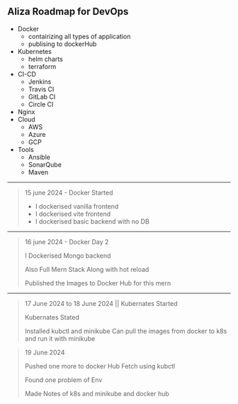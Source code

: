 ## Aliza Roadmap for DevOps

- Docker
  - contairizing all types of application
  - publising to dockerHub
- Kubernetes
  - helm charts
  - terraform
- CI-CD
  - Jenkins
  - Travis CI
  - GitLab CI
  - Circle CI
- Nginx
- Cloud
  - AWS
  - Azure
  - GCP
- Tools
  - Ansible
  - SonarQube
  - Maven

---

> 15 june 2024 - Docker Started
>
> - I dockerised vanilla frontend
> - I dockerised vite frontend
> - I dockerised basic backend with no DB

---

> 16 june 2024 - Docker Day 2
>
> I Dockerised Mongo backend
>
> Also Full Mern Stack Along with hot reload
>
> Published the Images to Docker Hub for this mern

---

> 17 June 2024 to 18 June 2024 || Kubernates Started
>
> Kubernates Stated
>
> Installed kubctl and minikube Can pull the images from docker to k8s and run
> it with minikube

> 19 June 2024
>
> Pushed one more to docker Hub Fetch using kubctl
>
> Found one problem of Env
>
> Made Notes of k8s and minikube and docker hub
